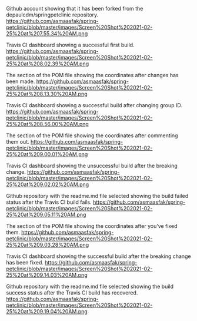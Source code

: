  Github account showing that it has been forked from the depaulcdm/springpetclinic repository.
https://github.com/asmaasfak/spring-petclinic/blob/master/images/Screen%20Shot%202021-02-25%20at%207.55.34%20AM.png

Travis CI dashboard showing a successful first build.
https://github.com/asmaasfak/spring-petclinic/blob/master/images/Screen%20Shot%202021-02-25%20at%208.02.39%20AM.png

The section of the POM file showing the coordinates after changes has been made.
https://github.com/asmaasfak/spring-petclinic/blob/master/images/Screen%20Shot%202021-02-25%20at%208.13.30%20AM.png

Travis CI dashboard showing a successful build after changing group ID.
https://github.com/asmaasfak/spring-petclinic/blob/master/images/Screen%20Shot%202021-02-25%20at%208.56.00%20AM.png

The section of the POM file showing the coordinates after commenting them out.
https://github.com/asmaasfak/spring-petclinic/blob/master/images/Screen%20Shot%202021-02-25%20at%209.00.01%20AM.png

Travis CI dashboard showing the unsuccessful build after the breaking change.
https://github.com/asmaasfak/spring-petclinic/blob/master/images/Screen%20Shot%202021-02-25%20at%209.02.02%20AM.png

Github repository with the readme.md file selected showing the build failed status after the Travis CI build fails.
https://github.com/asmaasfak/spring-petclinic/blob/master/images/Screen%20Shot%202021-02-25%20at%209.05.11%20AM.png

The section of the POM file showing the coordinates after you’ve fixed them.
https://github.com/asmaasfak/spring-petclinic/blob/master/images/Screen%20Shot%202021-02-25%20at%209.03.28%20AM.png

Travis CI dashboard showing the successful build after the breaking change has been fixed.
https://github.com/asmaasfak/spring-petclinic/blob/master/images/Screen%20Shot%202021-02-25%20at%209.14.03%20AM.png

Github repository with the readme.md file selected showing the build success status after the Travis CI build has recovered.
https://github.com/asmaasfak/spring-petclinic/blob/master/images/Screen%20Shot%202021-02-25%20at%209.19.04%20AM.png
